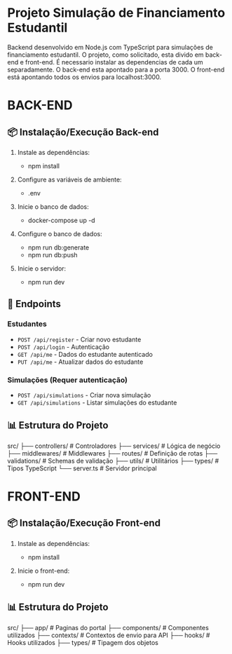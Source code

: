 # Projeto Simulação de Financiamento Estudantil

Backend desenvolvido em Node.js com TypeScript para simulações de financiamento estudantil.
O projeto, como solicitado, esta divido em back-end e front-end.
É necessario instalar as dependencias de cada um separadamente.
O back-end esta apontado para a porta 3000. O front-end está apontando todos os envios para localhost:3000.

# BACK-END
## 📦 Instalação/Execução Back-end

1. Instale as dependências:
    - npm install


2. Configure as variáveis de ambiente:
    - .env

3. Inicie o banco de dados:
    - docker-compose up -d


4. Configure o banco de dados:
    - npm run db:generate
    - npm run db:push

5. Inicie o servidor:
    - npm run dev

## 🔗 Endpoints

### Estudantes

- `POST /api/register` - Criar novo estudante
- `POST /api/login` - Autenticação
- `GET /api/me` - Dados do estudante autenticado
- `PUT /api/me` - Atualizar dados do estudante

### Simulações (Requer autenticação)

- `POST /api/simulations` - Criar nova simulação
- `GET /api/simulations` - Listar simulações do estudante

## 📊 Estrutura do Projeto

src/
├── controllers/     # Controladores
├── services/        # Lógica de negócio
├── middlewares/     # Middlewares
├── routes/          # Definição de rotas
├── validations/     # Schemas de validação
├── utils/           # Utilitários
├── types/           # Tipos TypeScript
└── server.ts        # Servidor principal

# FRONT-END
## 📦 Instalação/Execução Front-end

1. Instale as dependências:
    - npm install

2. Inicie o front-end:
    - npm run dev

## 📊 Estrutura do Projeto

src/
├── app/            # Paginas do portal
├── components/     # Componentes utilizados
├── contexts/       # Contextos de envio para API
├── hooks/          # Hooks utilizados
├── types/          # Tipagem dos objetos